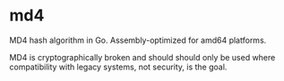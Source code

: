 # md4

MD4 hash algorithm in Go. Assembly-optimized for amd64 platforms.

MD4 is cryptographically broken and should should only be used where
compatibility with legacy systems, not security, is the goal.

